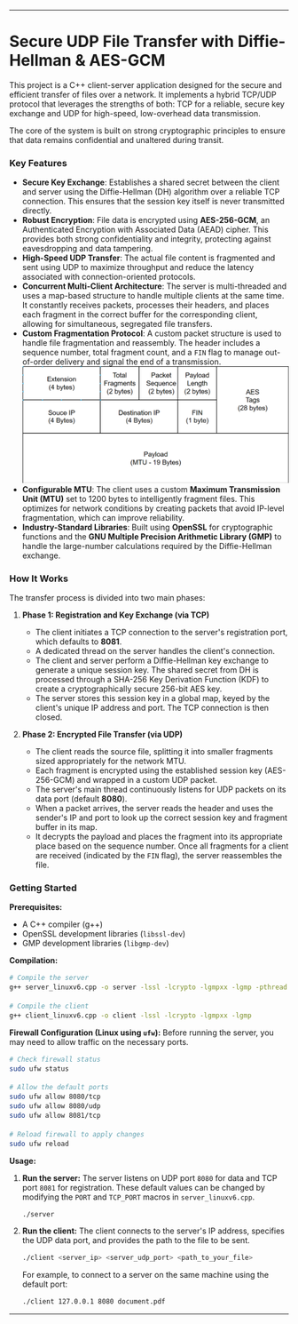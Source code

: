 ***

# Secure UDP File Transfer with Diffie-Hellman & AES-GCM

This project is a C++ client-server application designed for the secure and efficient transfer of files over a network. It implements a hybrid TCP/UDP protocol that leverages the strengths of both: TCP for a reliable, secure key exchange and UDP for high-speed, low-overhead data transmission.

The core of the system is built on strong cryptographic principles to ensure that data remains confidential and unaltered during transit.

### Key Features

*   **Secure Key Exchange**: Establishes a shared secret between the client and server using the Diffie-Hellman (DH) algorithm over a reliable TCP connection. This ensures that the session key itself is never transmitted directly.
*   **Robust Encryption**: File data is encrypted using **AES-256-GCM**, an Authenticated Encryption with Associated Data (AEAD) cipher. This provides both strong confidentiality and integrity, protecting against eavesdropping and data tampering.
*   **High-Speed UDP Transfer**: The actual file content is fragmented and sent using UDP to maximize throughput and reduce the latency associated with connection-oriented protocols.
*   **Concurrent Multi-Client Architecture**: The server is multi-threaded and uses a map-based structure to handle multiple clients at the same time. It constantly receives packets, processes their headers, and places each fragment in the correct buffer for the corresponding client, allowing for simultaneous, segregated file transfers.
*   **Custom Fragmentation Protocol**: A custom packet structure is used to handle file fragmentation and reassembly. The header includes a sequence number, total fragment count, and a `FIN` flag to manage out-of-order delivery and signal the end of a transmission.
![Custom Fragmentation Protocol](fragmentation_protocol.png)
*   **Configurable MTU**: The client uses a custom **Maximum Transmission Unit (MTU)** set to 1200 bytes to intelligently fragment files. This optimizes for network conditions by creating packets that avoid IP-level fragmentation, which can improve reliability.
*   **Industry-Standard Libraries**: Built using **OpenSSL** for cryptographic functions and the **GNU Multiple Precision Arithmetic Library (GMP)** to handle the large-number calculations required by the Diffie-Hellman exchange.

### How It Works

The transfer process is divided into two main phases:

1.  **Phase 1: Registration and Key Exchange (via TCP)**
    *   The client initiates a TCP connection to the server's registration port, which defaults to **8081**.
    *   A dedicated thread on the server handles the client's connection.
    *   The client and server perform a Diffie-Hellman key exchange to generate a unique session key. The shared secret from DH is processed through a SHA-256 Key Derivation Function (KDF) to create a cryptographically secure 256-bit AES key.
    *   The server stores this session key in a global map, keyed by the client's unique IP address and port. The TCP connection is then closed.

2.  **Phase 2: Encrypted File Transfer (via UDP)**
    *   The client reads the source file, splitting it into smaller fragments sized appropriately for the network MTU.
    *   Each fragment is encrypted using the established session key (AES-256-GCM) and wrapped in a custom UDP packet.
    *   The server's main thread continuously listens for UDP packets on its data port (default **8080**).
    *   When a packet arrives, the server reads the header and uses the sender's IP and port to look up the correct session key and fragment buffer in its map.
    *   It decrypts the payload and places the fragment into its appropriate place based on the sequence number. Once all fragments for a client are received (indicated by the `FIN` flag), the server reassembles the file.

### Getting Started

**Prerequisites:**
*   A C++ compiler (g++)
*   OpenSSL development libraries (`libssl-dev`)
*   GMP development libraries (`libgmp-dev`)

**Compilation:**

```bash
# Compile the server
g++ server_linuxv6.cpp -o server -lssl -lcrypto -lgmpxx -lgmp -pthread

# Compile the client
g++ client_linuxv6.cpp -o client -lssl -lcrypto -lgmpxx -lgmp
```

**Firewall Configuration (Linux using `ufw`):**
Before running the server, you may need to allow traffic on the necessary ports.

```bash
# Check firewall status
sudo ufw status

# Allow the default ports
sudo ufw allow 8080/tcp
sudo ufw allow 8080/udp
sudo ufw allow 8081/tcp

# Reload firewall to apply changes
sudo ufw reload
```

**Usage:**

1.  **Run the server:**
    The server listens on UDP port `8080` for data and TCP port `8081` for registration. These default values can be changed by modifying the `PORT` and `TCP_PORT` macros in `server_linuxv6.cpp`.
    ```bash
    ./server
    ```

2.  **Run the client:**
    The client connects to the server's IP address, specifies the UDP data port, and provides the path to the file to be sent.
    ```bash
    ./client <server_ip> <server_udp_port> <path_to_your_file>
    ```
    For example, to connect to a server on the same machine using the default port:
    ```bash
    ./client 127.0.0.1 8080 document.pdf
    ```

***

